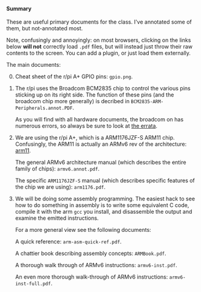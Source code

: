#### Summary

These are useful primary documents for the class.  I've annotated some
of them, but not-annotated most.

Note, confusingly and annoyingly: on most browsers, clicking on the
links below **will not** correctly load `.pdf` files, but will instead
just throw their raw contents to the screen.  You can add a plugin,
or just load them externally.

The main documents:

   0.  Cheat sheet of the r/pi A+ GPIO pins: `gpio.png`.

   1.  The r/pi uses the Broadcom BCM2835 chip to control  the various
       pins sticking up on its right side.  The function of these
       pins (and the broadcom chip more generally) is decribed in
       `BCM2835-ARM-Peripherals.annot.PDF`.

       As you will find with all hardware documents, the broadcom
       on has numerous errors, so always be sure to look at [the
       errata](https://elinux.org/BCM2835_datasheet_errata).

   2. We are using the r/pi A+, which is a ARM1176JZF-S ARM11 chip.
      Confusingly, the ARM11 is actually an ARMv6 rev of the
      architecture: [arm11](https://en.wikipedia.org/wiki/ARM11).
  
      The general ARMv6 architecture manual (which describes the entire
      family of chips): `armv6.annot.pdf`.

      The specific `ARM1176JZF-S` manual (which describes specific features
      of the chip we are using):  `arm1176.pdf`.

   2. We will be doing some assembly programming.  The easiest hack to
      see how to do something in assembly is to write some equivalent C
      code, compile it with the arm `gcc` you install, and disassemble
      the output and examine the emitted instructions.   

      For a more general view see the following documents:

      A quick reference: `arm-asm-quick-ref.pdf`.

      A chattier book describing assembly concepts: `ARMBook.pdf`.

      A thorough walk through of ARMv6 instructions: `armv6-inst.pdf`.

      An even more thorough walk-through of ARMv6 instructions: `armv6-inst-full.pdf`.
